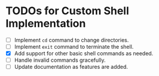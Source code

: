 # TODOs for Custom Shell Implementation

- [ ] Implement `cd` command to change directories.
- [ ] Implement `exit` command to terminate the shell.
- [x] Add support for other basic shell commands as needed.
- [ ] Handle invalid commands gracefully.
- [ ] Update documentation as features are added.